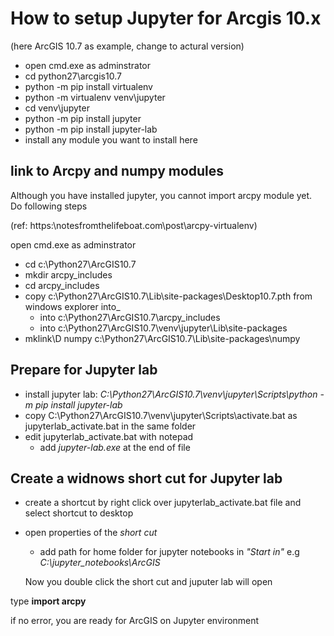 # How to setup Jupyter for Arcgis 10.x
(here ArcGIS 10.7 as example, change to actural version)

+ open cmd.exe as adminstrator
 + cd python27\arcgis10.7
 + python -m pip install virtualenv
 + python -m virtualenv venv\jupyter
 + cd venv\jupyter
 + python -m pip install jupyter
 + python -m pip install jupyter-lab
 + install any module you want to install here

## link to Arcpy and numpy modules

Although you have installed jupyter, you cannot import arcpy module yet. Do following steps

(ref: https:\\notesfromthelifeboat.com\post\arcpy-virtualenv\)

open cmd.exe as adminstrator
+ cd c:\Python27\ArcGIS10.7
+ mkdir arcpy_includes
+ cd arcpy_includes
+ copy c:\Python27\ArcGIS10.7\Lib\site-packages\Desktop10.7.pth from windows explorer into_
  - into c:\Python27\ArcGIS10.7\arcpy_includes 
  - into c:\Python27\ArcGIS10.7\venv\jupyter\Lib\site-packages 
+ mklink\D numpy c:\Python27\ArcGIS10.7\Lib\site-packages\numpy 

## Prepare for Jupyter lab
+ install jupyter lab: _C:\Python27\ArcGIS10.7\venv\jupyter\Scripts\python -m pip install jupyter-lab_ 
+ copy C:\Python27\ArcGIS10.7\venv\jupyter\Scripts\activate.bat as jupyterlab_activate.bat in the same folder
+ edit jupyterlab_activate.bat with notepad
  + add _jupyter-lab.exe_ at the end of file

## Create a widnows short cut for Jupyter lab
+ create a shortcut by right click over jupyterlab_activate.bat file and select shortcut to desktop
+ open properties of the _short cut_
  + add path for home folder for jupyter notebooks in _"Start in"_ e.g _C:\jupyter_notebooks\ArcGIS_
  
  Now you double click the short cut and juputer lab will open

type __import arcpy__

if no error, you are ready for ArcGIS on Jupyter environment
